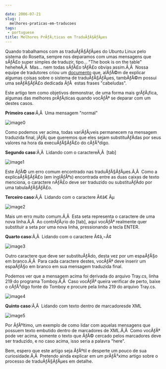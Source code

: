 ```yaml
---

date: 2006-07-21
slug: |
  melhores-praticas-em-traducoes
tags:
 - portuguese
title: Melhores PrÃƒÂ¡ticas em TraduÃƒÂ§ÃƒÂµes
---
```


Quando trabalhamos com as traduÃƒÂ§ÃƒÂµes do Ubuntu Linux pelo sistema
do Rosetta, sempre nos deparamos com umas mensagens que sÃƒÂ£o super
simples de traduzir, tipo... "The book is on the table" heheheÃ‚Â 
Mas... nem todas sÃƒÂ£o tÃƒÂ£o obvias assim.Ã‚Â  Nossa equipe de
tradutores criou um [documento](http://wiki.ubuntubrasil.org/l10n) que,
alÃƒÂ©m de explicar algumas coisas sobre o sistema de traduÃƒÂ§ÃƒÂµes,
tambÃƒÂ©m possui uma seÃƒÂ§ÃƒÂ£o dedicada ÃƒÂ  estas frases "cabeludas".

Este artigo tem como objetivos demonstrar, de uma forma mais grÃƒÂ¡fica,
algumas das melhores prÃƒÂ¡ticas quando vocÃƒÂª se deparar com um destes
casos.

**Primeiro caso**:Ã‚Â  Uma mensagem "normal"

![image0](http://static.flickr.com/69/194901576_78c2577694.jpg)

Como podemos ver acima, todas variÃƒÂ¡veis permanecem na mensagem
traduzida final, jÃƒÂ¡ que queremos que eles sejam substituÃƒÂ­das por
seus valores na hora da execuÃƒÂ§ÃƒÂ£o do cÃƒÂ³digo.

**Segundo caso**:Ã‚Â  Lidando com o caractereÃ‚Â  \[tab\]

![image1](http://static.flickr.com/57/194901577_c4c8e3aaa1.jpg)

Este ÃƒÂ© um erro comum encontrado nas traduÃƒÂ§ÃƒÂµes.Ã‚Â  Como a
explicaÃƒÂ§ÃƒÂ£o (em inglÃƒÂªs) encontrada entre as duas caixas de texto
menciona, o caractere nÃƒÂ£o deve ser traduzido ou substituÃƒÂ­do por
uma tabulaÃƒÂ§ÃƒÂ£o.

**Terceiro caso**:Ã‚Â  Lidando com o caractere Ã¢â€ Âµ

![image2](http://static.flickr.com/61/194901578_0a3d89e42a.jpg)

Mais um erro muito comum.Ã‚Â  Esta seta representa o caractere de uma
nova linha.Ã‚Â  Ao contrÃƒÂ¡rio do \[tab\], aqui vocÃƒÂª realmente quer
substituir a seta por uma nova linha, pressionando a tecla ENTER.

**Quarto caso**:Ã‚Â  Lidando com o caractere Ã¢â‚¬Â¢

![image3](http://static.flickr.com/60/194901579_9dd0da099e.jpg)

Outro caractere que deve ser substituÃƒÂ­do, desta vez por um espaÃƒÂ§o
em branco.Ã‚Â  Para cada caractere destes, vocÃƒÂª deve inserir um
espaÃƒÂ§o em branco em sua mensagem traduzida final.

Podemos ver que a mensagem acima foi derivada do arquivo Tray.cs, linha
219 do programa Tomboy.Ã‚Â  Caso vocÃƒÂª queira verificar de perto,
baixe o cÃƒÂ³digo fonte do Tomboy e procure pela linha 219 do arquivo
Tray.cs.

![image4](http://static.flickr.com/63/194901580_5d5c628239.jpg)

**Quinto caso**:Ã‚Â  Lidando com texto dentro de marcadoresde XML

![image5](http://static.flickr.com/63/194901581_cbd25f14bd.jpg)

Por ÃƒÂºltimo, um exemplo de como lidar com aquelas mensagens que
possuem texto embutido dentro de marcadores de XML.Ã‚Â  Como vocÃƒÂª
pode ver acima, somente o texto que ÃƒÂ© cercado pelos marcadores deve
ser traduzido, e no caso acima, isso seria a palavra "here".

Bem, espero que este artigo seja ÃƒÂºtil e desperte um pouco de sua
curiosidade.Ã‚Â  Pretendo ainda explicar em um prÃƒÂ³ximo artigo sobre o
processo de traduÃƒÂ§ÃƒÂµes em detalhe.
